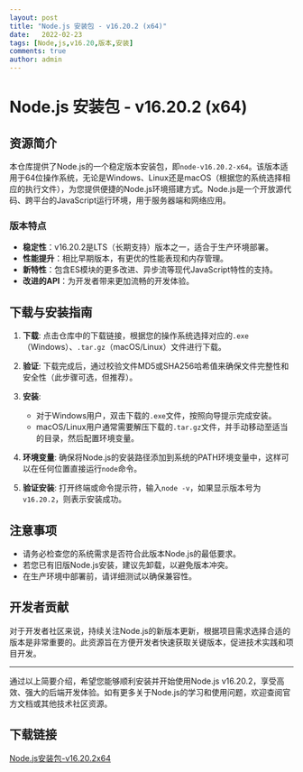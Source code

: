 ```yaml
---
layout: post
title: "Node.js 安装包 - v16.20.2 (x64)"
date:   2022-02-23
tags: [Node,js,v16.20,版本,安装]
comments: true
author: admin
---
```

# Node.js 安装包 - v16.20.2 (x64)

## 资源简介

本仓库提供了Node.js的一个稳定版本安装包，即`node-v16.20.2-x64`。该版本适用于64位操作系统，无论是Windows、Linux还是macOS（根据您的系统选择相应的执行文件），为您提供便捷的Node.js环境搭建方式。Node.js是一个开放源代码、跨平台的JavaScript运行环境，用于服务器端和网络应用。

### 版本特点

- **稳定性**：v16.20.2是LTS（长期支持）版本之一，适合于生产环境部署。
- **性能提升**：相比早期版本，有更优的性能表现和内存管理。
- **新特性**：包含ES模块的更多改进、异步流等现代JavaScript特性的支持。
- **改进的API**：为开发者带来更加流畅的开发体验。

## 下载与安装指南

1. **下载**: 点击仓库中的下载链接，根据您的操作系统选择对应的`.exe`（Windows）、`.tar.gz`（macOS/Linux）文件进行下载。

2. **验证**: 下载完成后，通过校验文件MD5或SHA256哈希值来确保文件完整性和安全性（此步骤可选，但推荐）。

3. **安装**:
   - 对于Windows用户，双击下载的`.exe`文件，按照向导提示完成安装。
   - macOS/Linux用户通常需要解压下载的`.tar.gz`文件，并手动移动至适当的目录，然后配置环境变量。
   
4. **环境变量**: 确保将Node.js的安装路径添加到系统的PATH环境变量中，这样可以在任何位置直接运行`node`命令。

5. **验证安装**: 打开终端或命令提示符，输入`node -v`，如果显示版本号为`v16.20.2`，则表示安装成功。

## 注意事项

- 请务必检查您的系统需求是否符合此版本Node.js的最低要求。
- 若您已有旧版Node.js安装，建议先卸载，以避免版本冲突。
- 在生产环境中部署前，请详细测试以确保兼容性。

## 开发者贡献

对于开发者社区来说，持续关注Node.js的新版本更新，根据项目需求选择合适的版本是非常重要的。此资源旨在方便开发者快速获取关键版本，促进技术实践和项目开发。

---

通过以上简要介绍，希望您能够顺利安装并开始使用Node.js v16.20.2，享受高效、强大的后端开发体验。如有更多关于Node.js的学习和使用问题，欢迎查阅官方文档或其他技术社区资源。

## 下载链接

[Node.js安装包-v16.20.2x64](https://pan.quark.cn/s/e15331ecb30c)